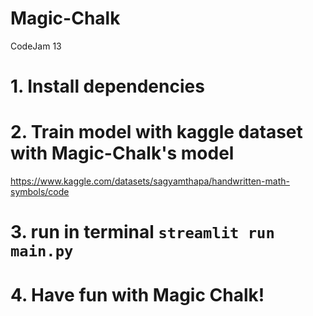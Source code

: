 # Magic-Chalk
CodeJam 13

# 1. Install dependencies

# 2. Train model with kaggle dataset with Magic-Chalk's model
https://www.kaggle.com/datasets/sagyamthapa/handwritten-math-symbols/code

# 3. run in terminal `streamlit run main.py`

# 4. Have fun with Magic Chalk!
